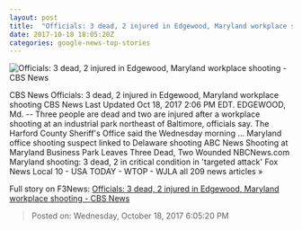 ```yaml
---
layout: post
title:  "Officials: 3 dead, 2 injured in Edgewood, Maryland workplace shooting - CBS News"
date: 2017-10-18 18:05:20Z
categories: google-news-top-stories
---
```


![Officials: 3 dead, 2 injured in Edgewood, Maryland workplace shooting - CBS News](https://cbsnews1.cbsistatic.com/hub/i/2017/10/18/2a7a132e-d859-4ed7-a18c-6787ddef934c/1amd.jpg)

CBS News Officials: 3 dead, 2 injured in Edgewood, Maryland workplace shooting CBS News Last Updated Oct 18, 2017 2:06 PM EDT. EDGEWOOD, Md. -- Three people are dead and two are injured after a workplace shooting at an industrial park northeast of Baltimore, officials say. The Harford County Sheriff's Office said the Wednesday morning ... Maryland office shooting suspect linked to Delaware shooting ABC News Shooting at Maryland Business Park Leaves Three Dead, Two Wounded NBCNews.com Maryland shooting: 3 dead, 2 in critical condition in 'targeted attack' Fox News Local 10 - USA TODAY - WTOP - WJLA all 209 news articles »


Full story on F3News: [Officials: 3 dead, 2 injured in Edgewood, Maryland workplace shooting - CBS News](http://www.f3nws.com/n/RNYXTF)

> Posted on: Wednesday, October 18, 2017 6:05:20 PM

